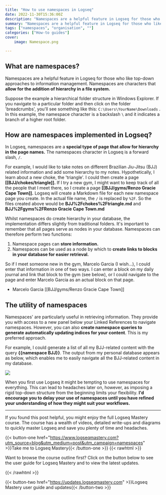 ```yaml
---
title: "How to use namespaces in Logseq"
date: 2022-11-30T15:36:00Z
description: "Namespaces are a helpful feature in Logseq for those who like top-down approaches to information management. This post is a collection of excerpts from Logseq Mastery"
summary: "Namespaces are a helpful feature in Logseq for those who like top-down approaches to information management. This post is a collection of excerpts from Logseq Mastery."
tags: ["namespaces", "organisation", ""]
categories: ["How-to guides"]
cover:
    image: Namespace.png

---
```


## What are namespaces?

Namespaces are a helpful feature in Logseq for those who like top-down approaches to information management. Namespaces are characters that **allow for the addition of hierarchy in a file system.** 

Suppose the example a hierarchical folder structure in Windows Explorer. If you navigate to a particular folder and then click on the folder 'breadcrumbs', you'll see something like this: `C:\Users\YourName\Downloads` . In this example, the namespace character is a backslash `\` and it indicates a branch of a higher root folder.

## How are namespaces implemented in Logseq?

In Logseq, namespaces are a **special type of page that allow for hierarchy in the page names.** The namespaces character in Logseq is a forward slash, `/`.

For example, I would like to take notes on different Brazilian Jiu-Jitsu (BJJ) related information and add some hierarchy to my notes. Hypothetically, I learn about a new choke, the 'triangle'. I could then create a page **[[BJJ/chokes/triangle]].** If I try a new gym, I might want to keep track of all the people that I meet there, so I create a page **[[BJJ/gyms/Renzo Gracie Cape Town]].** Logseq will create a Markdown file for each new namespace page you create. In the actual file name, the `/` is replaced by `%2F`. So the files created above would be **BJJ%2Fchokes%2Ftriangle.md** and **BJJ%2Fgyms%2FRenzo Gracie Cape Town.md**

Whilst namespaces do create hierarchy in your database, the implementation differs slightly from traditional folders. It's important to remember that all pages serve as nodes in your database. Namespaces can therefore perform two functions:

1. Namespace pages can **store information.**
2. Namespaces can be used as a node by which to **create links to blocks in your database for easier retrieval.**

So if I meet someone new in the gym, Marcelo Garcia (I wish...), I could enter that information in one of two ways. I can enter a block on my daily journal and link that block to the gym (see below), or I could navigate to the page and enter Marcelo Garcia as an actual block on that page.

- Marcelo Garcia [[BJJ/gyms/Renzo Gracie Cape Town]]

## The utility of namespaces

Namespaces' are particularly useful in retrieving information. They provide you with access to a new panel below your Linked References to navigate namespaces. However, you can also **create namespace queries to generate automatically updating indices for your content**. This is my preferred approach.

For example, I could generate a list of all my BJJ-related content with the query **{{namespace BJJ}}**. The output from my personal database appears as below, which enables me to easily navigate all the BJJ-related content in my database.

![](https://d1yei2z3i6k35z.cloudfront.net/1932909/63875fc7dac9c_Capture.PNG)

When you first use Logseq it might be tempting to use namespaces for everything. This can lead to headaches later on, however, as imposing a rigid top-down structure from the beginning limits your flexibility. **I'd encourage you to delay your use of namespaces until you have refined your understanding of how they might suit your workflows.**

---

If you found this post helpful, you might enjoy the full Logseq Mastery course. The course has a wealth of videos, detailed write-ups and diagrams to quickly master Logseq and save you plenty of time and headaches.

{{< button-one href="https://www.logseqmastery.com?utm_source=blog&utm_medium=post&utm_campaign=namespaces" >}}Take me to Logseq Mastery{{< /button-one >}}
{{< rawhtml >}}
  <p class="speshal-fancy-custom">
    Want to browse the course outline first? Click on the button below to see the user guide for Logseq Mastery and to view the latest updates.
  </p>
{{< /rawhtml >}}


{{< button-two href="https://updates.logseqmastery.com" >}}Logseq Mastery user guide and updates{{< /button-two >}}